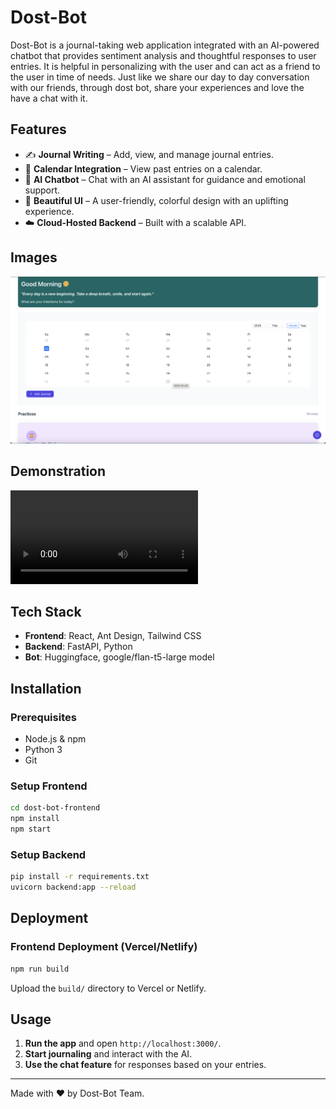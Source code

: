 # Dost-Bot

Dost-Bot is a journal-taking web application integrated with an AI-powered chatbot that provides sentiment analysis and thoughtful responses to user entries. It is helpful in personalizing with the user and can act as a friend to the user in time of needs. Just like we share our day to day conversation with our friends, through dost bot, share your experiences and love the have a chat with it.

## Features
- ✍️ **Journal Writing** – Add, view, and manage journal entries.
- 📅 **Calendar Integration** – View past entries on a calendar.
- 🤖 **AI Chatbot** – Chat with an AI assistant for guidance and emotional support.
- 🎨 **Beautiful UI** – A user-friendly, colorful design with an uplifting experience.
- ☁️ **Cloud-Hosted Backend** – Built with a scalable API.

## Images

![alt text](image.png)

## Demonstration

![alt text](<Screen Recording 2025-02-02 at 1.11.32 PM.mov>)

## Tech Stack
- **Frontend**: React, Ant Design, Tailwind CSS
- **Backend**: FastAPI, Python
- **Bot**: Huggingface, google/flan-t5-large model

## Installation
### Prerequisites
- Node.js & npm
- Python 3
- Git

### Setup Frontend
```sh
cd dost-bot-frontend
npm install
npm start
```

### Setup Backend
```sh
pip install -r requirements.txt
uvicorn backend:app --reload
```

## Deployment
### Frontend Deployment (Vercel/Netlify)
```sh
npm run build
```
Upload the `build/` directory to Vercel or Netlify.

## Usage
1. **Run the app** and open `http://localhost:3000/`.
2. **Start journaling** and interact with the AI.
3. **Use the chat feature** for responses based on your entries.


---
Made with ❤️ by Dost-Bot Team.

